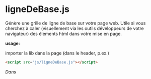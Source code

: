 # ligneDeBase.js
Génère une grille de ligne de base sur votre page web.
Utile si vous cherchez à caler (visuellement via les outils développeurs de votre navigateur) des élements html dans votre mise en page.

**usage:**

importer la lib dans la page (dans le header, p.ex.)
```html
<script src="js/ligneDeBase.js"></script>
```
_Dans <script>_
  
_ligneDeBase.show(pattern,margin,level,style);_
```js
ligneDeBase.show(5,20,"up","dotted");
// ou passage d'un objet contenant un ou plusieurs paramètres
ligneDeBase.show({'pattern': 3,'style':"dotted", 'level':"up", 'margin':"2rem"})
```
**paramètres:**
- `size`: [facultatif] taille de la grille (en px), par défaut calcule la grille en fonction du `font-size` sur le body et utilise un `line-height` de 120%
- `style`: [facultatif] `"dotted"` ou `"solid"` (paramètre de la ligne). Par défaut, `'style' : "dotted"`
- `pattern`: [facultatif] répétition du motif de couleurs -> color / colorM. Par défaut le `'pattern' = 5`
```js
// crée une grille de ligne de base avec une alternance de 2 lignes bleues, une ligne rose
ligneDeBase.show({'pattern': 3,'style':"dotted", 'level':"up"})
```
- `color`: [facultatif] couleur des lignes intermédiaires (propriété css  -> rgb(255,0,0) ou rgba(255,0,0,.5). Par défaut `'color' : "rgba(0,176,228,.33)"`
- `colorM`: [facultatif] couleur des lignes principales (propriété css  -> rgb(255,0,0) ou rgba(255,0,0,.5). Par défaut, `'colorM' : "rgba(255, 100, 217,.66)"`
- `margin`: [facultatif] décalage vertical de la ligne de base. Par défaut, `'margin' : 0`
Accepte une String p.ex: `8rem` (en rem uniquement) ou `Chiffre` (px).
- `level:` [facultatif] accepte 'up' (dessinée au dessus de tout) 'down'. Par défaut, `'level' = "up"`

